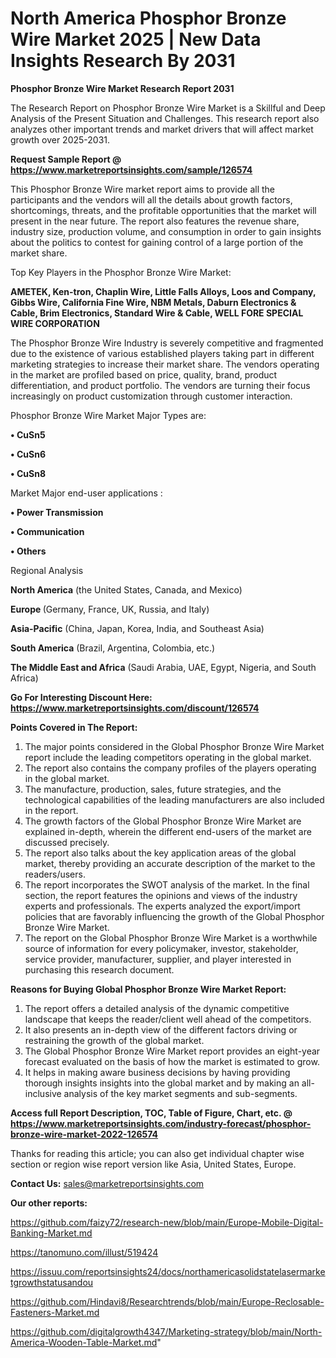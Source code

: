 # North America Phosphor Bronze Wire Market 2025 | New Data Insights Research By 2031

<strong>Phosphor Bronze Wire Market Research Report 2031</strong>

The Research Report on Phosphor Bronze Wire Market is a Skillful and Deep Analysis of the Present Situation and Challenges. This research report also analyzes other important trends and market drivers that will affect market growth over 2025-2031.

<strong>Request Sample Report @ <a href=https://www.marketreportsinsights.com/sample/126574>https://www.marketreportsinsights.com/sample/126574</a></strong>

This Phosphor Bronze Wire market report aims to provide all the participants and the vendors will all the details about growth factors, shortcomings, threats, and the profitable opportunities that the market will present in the near future. The report also features the revenue share, industry size, production volume, and consumption in order to gain insights about the politics to contest for gaining control of a large portion of the market share.

Top Key Players in the Phosphor Bronze Wire Market:

<strong>AMETEK, Ken-tron, Chaplin Wire, Little Falls Alloys, Loos and Company, Gibbs Wire, California Fine Wire, NBM Metals, Daburn Electronics & Cable, Brim Electronics, Standard Wire & Cable, WELL FORE SPECIAL WIRE CORPORATION</strong>

The Phosphor Bronze Wire Industry is severely competitive and fragmented due to the existence of various established players taking part in different marketing strategies to increase their market share. The vendors operating in the market are profiled based on price, quality, brand, product differentiation, and product portfolio. The vendors are turning their focus increasingly on product customization through customer interaction.

Phosphor Bronze Wire Market Major Types are:

<strong>• CuSn5

• CuSn6

• CuSn8</strong>

Market Major end-user applications :

<strong>• Power Transmission

• Communication

• Others</strong>

Regional Analysis

</u><strong><b>North America</b></strong> (the United States, Canada, and Mexico)

<strong><b>Europe </b></strong>(Germany, France, UK, Russia, and Italy)

<strong><b>Asia-Pacific</b></strong> (China, Japan, Korea, India, and Southeast Asia)

<strong><b>South America</b></strong> (Brazil, Argentina, Colombia, etc.)

<strong><b>The Middle East and Africa</b></strong> (Saudi Arabia, UAE, Egypt, Nigeria, and South Africa)

<strong>Go For Interesting Discount Here: <a href=https://www.marketreportsinsights.com/discount/126574>https://www.marketreportsinsights.com/discount/126574</a></strong>

<strong>Points Covered in The Report:</strong>
<ol>
  <li>The major points considered in the Global Phosphor Bronze Wire Market report include the leading competitors operating in the global market.</li>
  <li>The report also contains the company profiles of the players operating in the global market.</li>
  <li>The manufacture, production, sales, future strategies, and the technological capabilities of the leading manufacturers are also included in the report.</li>
  <li>The growth factors of the Global Phosphor Bronze Wire Market are explained in-depth, wherein the different end-users of the market are discussed precisely.</li>
  <li>The report also talks about the key application areas of the global market, thereby providing an accurate description of the market to the readers/users.</li>
  <li>The report incorporates the SWOT analysis of the market. In the final section, the report features the opinions and views of the industry experts and professionals. The experts analyzed the export/import policies that are favorably influencing the growth of the Global Phosphor Bronze Wire Market.</li>
  <li>The report on the Global Phosphor Bronze Wire Market is a worthwhile source of information for every policymaker, investor, stakeholder, service provider, manufacturer, supplier, and player interested in purchasing this research document.</li>
</ol>
<strong>Reasons for Buying Global Phosphor Bronze Wire Market Report:</strong>

<ol>
  <li>The report offers a detailed analysis of the dynamic competitive landscape that keeps the reader/client well ahead of the competitors.</li>
  <li>It also presents an in-depth view of the different factors driving or restraining the growth of the global market.</li>
  <li>The Global Phosphor Bronze Wire Market report provides an eight-year forecast evaluated on the basis of how the market is estimated to grow.</li>
  <li>It helps in making aware business decisions by having providing thorough insights insights into the global market and by making an all-inclusive analysis of the key market segments and sub-segments.</li>
</ol>
<strong>Access full Report Description, TOC, Table of Figure, Chart, etc. @ <a href=https://www.marketreportsinsights.com/industry-forecast/phosphor-bronze-wire-market-2022-126574>https://www.marketreportsinsights.com/industry-forecast/phosphor-bronze-wire-market-2022-126574</a></strong>


Thanks for reading this article; you can also get individual chapter wise section or region wise report version like Asia, United States, Europe.

<strong>Contact Us:</strong>
sales@marketreportsinsights.com

<strong>Our other reports:</strong>

<a href=https://github.com/faizy72/research-new/blob/main/Europe-Mobile-Digital-Banking-Market.md>https://github.com/faizy72/research-new/blob/main/Europe-Mobile-Digital-Banking-Market.md</a>

<a href=https://tanomuno.com/illust/519424>https://tanomuno.com/illust/519424</a>

<a href=https://issuu.com/reportsinsights24/docs/northamericasolidstatelasermarketgrowthstatusandou>https://issuu.com/reportsinsights24/docs/northamericasolidstatelasermarketgrowthstatusandou</a>

<a href=https://github.com/Hindavi8/Researchtrends/blob/main/Europe-Reclosable-Fasteners-Market.md>https://github.com/Hindavi8/Researchtrends/blob/main/Europe-Reclosable-Fasteners-Market.md</a>

<a href=https://github.com/digitalgrowth4347/Marketing-strategy/blob/main/North-America-Wooden-Table-Market.md>https://github.com/digitalgrowth4347/Marketing-strategy/blob/main/North-America-Wooden-Table-Market.md</a>"
